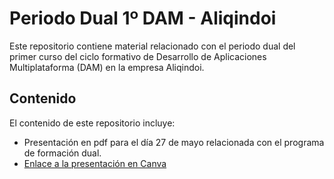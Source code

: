 # Periodo Dual 1º DAM - Aliqindoi

Este repositorio contiene material relacionado con el periodo dual del primer curso del ciclo formativo de Desarrollo de Aplicaciones Multiplataforma (DAM) en la empresa Aliqindoi.

## Contenido

El contenido de este repositorio incluye:

- Presentación en pdf para el día 27 de mayo relacionada con el programa de formación dual.
- [Enlace a la presentación en Canva](https://www.canva.com/design/DAGEvEyp-Wg/2KA8_JZNipQ_kRaCwgsoMA/view?utm_content=DAGEvEyp-Wg&utm_campaign=designshare&utm_medium=link&utm_source=editor)
